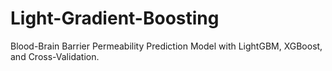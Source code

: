 # Light-Gradient-Boosting
Blood-Brain Barrier Permeability Prediction Model with LightGBM, XGBoost, and Cross-Validation.

